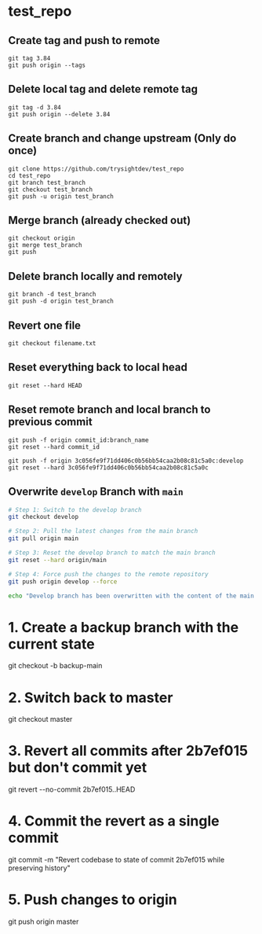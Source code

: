 # test_repo
## Create tag and push to remote
```
git tag 3.84
git push origin --tags
```
## Delete local tag and delete remote tag
```
git tag -d 3.84
git push origin --delete 3.84
```

## Create branch and change upstream (Only do once)
```
git clone https://github.com/trysightdev/test_repo
cd test_repo
git branch test_branch
git checkout test_branch
git push -u origin test_branch
```
## Merge branch (already checked out)
```
git checkout origin
git merge test_branch
git push
```
## Delete branch locally and remotely
```
git branch -d test_branch
git push -d origin test_branch
```

## Revert one file
```
git checkout filename.txt
```
## Reset everything back to local head
```
git reset --hard HEAD
```

## Reset remote branch and local branch to previous commit
```
git push -f origin commit_id:branch_name
git reset --hard commit_id
```
```
git push -f origin 3c056fe9f71dd406c0b56bb54caa2b08c81c5a0c:develop
git reset --hard 3c056fe9f71dd406c0b56bb54caa2b08c81c5a0c
```

## Overwrite `develop` Branch with `main`

```bash
# Step 1: Switch to the develop branch
git checkout develop

# Step 2: Pull the latest changes from the main branch
git pull origin main

# Step 3: Reset the develop branch to match the main branch
git reset --hard origin/main

# Step 4: Force push the changes to the remote repository
git push origin develop --force

echo "Develop branch has been overwritten with the content of the main branch."
```
# 1. Create a backup branch with the current state
git checkout -b backup-main

# 2. Switch back to master
git checkout master

# 3. Revert all commits after 2b7ef015 but don't commit yet
git revert --no-commit 2b7ef015..HEAD

# 4. Commit the revert as a single commit
git commit -m "Revert codebase to state of commit 2b7ef015 while preserving history"

# 5. Push changes to origin
git push origin master
